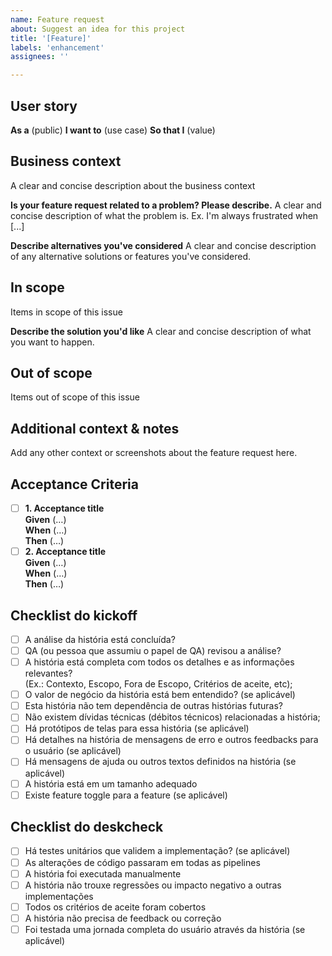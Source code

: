 ```yaml
---
name: Feature request
about: Suggest an idea for this project
title: '[Feature]'
labels: 'enhancement'
assignees: ''

---
```


## User story

**As a** (public)
**I want to** (use case)
**So that I** (value)

## Business context

A clear and concise description about the business context

**Is your feature request related to a problem? Please describe.**
A clear and concise description of what the problem is. Ex. I'm always frustrated when [...]

**Describe alternatives you've considered**
A clear and concise description of any alternative solutions or features you've considered.

## In scope

Items in scope of this issue

**Describe the solution you'd like**
A clear and concise description of what you want to happen.

## Out of scope

Items out of scope of this issue

## Additional context & notes

Add any other context or screenshots about the feature request here.

## Acceptance Criteria

- [ ] **1. Acceptance title**  
      **Given** (…)  
      **When** (…)  
      **Then** (…)
- [ ] **2. Acceptance title**  
      **Given** (…)  
      **When** (…)  
      **Then** (…)  
      
## Checklist do kickoff

- [ ] A análise da história está concluída?
- [ ] QA (ou pessoa que assumiu o papel de QA) revisou a análise?
- [ ] A história está completa com todos os detalhes e as informações relevantes?  
  (Ex.: Contexto, Escopo, Fora de Escopo, Critérios de aceite, etc);
- [ ] O valor de negócio da história está bem entendido? (se aplicável)
- [ ] Esta história não tem dependência de outras histórias futuras?
- [ ] Não existem dívidas técnicas (débitos técnicos) relacionadas a história;
- [ ] Há protótipos de telas para essa história (se aplicável)
- [ ] Há detalhes na história de mensagens de erro e outros feedbacks para o usuário (se aplicável)
- [ ] Há mensagens de ajuda ou outros textos definidos na história (se aplicável)
- [ ] A história está em um tamanho adequado
- [ ] Existe feature toggle para a feature (se aplicável)

## Checklist do deskcheck

- [ ] Há testes unitários que validem a implementação? (se aplicável)
- [ ] As alterações de código passaram em todas as pipelines
- [ ] A história foi executada manualmente
- [ ] A história não trouxe regressões ou impacto negativo a outras implementações
- [ ] Todos os critérios de aceite foram cobertos
- [ ] A história não precisa de feedback ou correção
- [ ] Foi testada uma jornada completa do usuário através da história (se aplicável)
